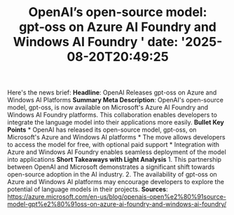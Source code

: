 ﻿---
title: "OpenAI’s open‑source model: gpt‑oss on Azure AI Foundry and Windows AI Foundry '
date: '2025-08-20T20:49:25"
category: "Markets"
summary: ""
slug: "openais opensource model gptoss on azure ai foundry and wind"
source_urls:
  - "https://azure.microsoft.com/en-us/blog/openais-open%e2%80%91source-model-gpt%e2%80%91oss-on-azure-ai-foundry-and-windows-ai-foundry/"
seo:
  title: "OpenAI’s open‑source model: gpt‑oss on Azure AI Foundry and Windows AI Foundry  | Hash n Hedge'
  description: '"
  keywords: ["news", "markets", "brief"]
---
Here's the news brief:  **Headline**: OpenAI Releases gpt-oss on Azure and Windows AI Platforms  **Summary Meta Description**: OpenAI's open-source model, gpt-oss, is now available on Microsoft's Azure AI Foundry and Windows AI Foundry platforms. This collaboration enables developers to integrate the language model into their applications more easily.  **Bullet Key Points**  * OpenAI has released its open-source model, gpt-oss, on Microsoft's Azure and Windows AI platforms * The move allows developers to access the model for free, with optional paid support * Integration with Azure and Windows AI Foundry enables seamless deployment of the model into applications  **Short Takeaways with Light Analysis**  1. This partnership between OpenAI and Microsoft demonstrates a significant shift towards open-source adoption in the AI industry. 2. The availability of gpt-oss on Azure and Windows AI platforms may encourage developers to explore the potential of language models in their projects.  **Sources**: https://azure.microsoft.com/en-us/blog/openais-open%e2%80%91source-model-gpt%e2%80%91oss-on-azure-ai-foundry-and-windows-ai-foundry/ 
